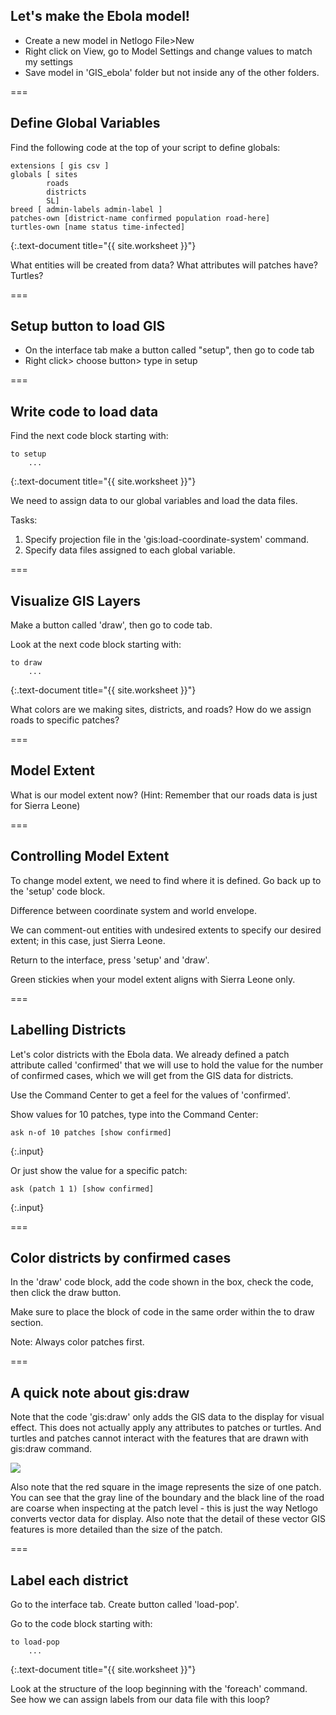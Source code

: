 ---
---

## Let's make the Ebola model!

- Create a new model in Netlogo File>New
- Right click on View, go to Model Settings and change values to match my settings
- Save model in 'GIS_ebola' folder but not inside any of the other folders.

===

## Define Global Variables

Find the following code at the top of your script to define globals:

```
extensions [ gis csv ]
globals [ sites
		roads
		districts
		SL]
breed [ admin-labels admin-label ]
patches-own [district-name confirmed population road-here]
turtles-own [name status time-infected]
```
{:.text-document title="{{ site.worksheet }}"}

What entities will be created from data? What attributes will patches have? Turtles?

===

## Setup button to load GIS

- On the interface tab make a button called "setup", then go to code tab
- Right click> choose button> type in setup

===

## Write code to load data

Find the next code block starting with:

```
to setup
	...
```
{:.text-document title="{{ site.worksheet }}"}

We need to assign data to our global variables and load the data files.	

Tasks:

1. Specify projection file in the 'gis:load-coordinate-system' command.
1. Specify data files assigned to each global variable.

===

## Visualize GIS Layers

Make a button called 'draw', then go to code tab.

Look at the next code block starting with:

```
to draw
	...
```
{:.text-document title="{{ site.worksheet }}"}

What colors are we making sites, districts, and roads? How do we assign roads to specific patches?

===

## Model Extent

What is our model extent now? (Hint: Remember that our roads data is just for Sierra Leone)

===

## Controlling Model Extent

To change model extent, we need to find where it is defined. Go back up to the 'setup' code block.

Difference between coordinate system and world envelope.

We can comment-out entities with undesired extents to specify our desired extent; in this case, just Sierra Leone.

Return to the interface, press 'setup' and 'draw'. 

Green stickies when your model extent aligns with Sierra Leone only.

===

## Labelling Districts

Let's color districts with the Ebola data. We already defined a patch attribute called 'confirmed' that we will use to hold the value for the number of confirmed cases, which we will get from the GIS data for districts.

Use the Command Center to get a feel for the values of 'confirmed'.

Show values for 10 patches, type into the Command Center:

```
ask n-of 10 patches [show confirmed]
```
{:.input}

Or just show the value for a specific patch:

```
ask (patch 1 1) [show confirmed]
```
{:.input}

===

## Color districts by confirmed cases

In the 'draw' code block, add the code shown in the box, check the code, then click the draw button.

Make sure to place the block of code in the same order within the to draw section.

Note: Always color patches first.

===

## A quick note about gis:draw

Note that the code 'gis:draw' only adds the GIS data to the display for visual effect. This does not actually apply any attributes to patches or turtles. And turtles and patches cannot interact with the features that are drawn with gis:draw command.

![](images/netlogo_gis_draw.jpeg)

Also note that the red square in the image represents the size of one patch. You can see that the gray line of the boundary and the black line of the road are coarse when inspecting at the patch level - this is just the way Netlogo converts vector data for display. Also note that the detail of these vector GIS features is more detailed than the size of the patch.

===

## Label each district

Go to the interface tab. Create button called 'load-pop'.

Go to the code block starting with:

```
to load-pop
	...
```
{:.text-document title="{{ site.worksheet }}"}

Look at the structure of the loop beginning with the 'foreach' command. See how we can assign labels from our data file with this loop?
